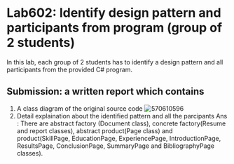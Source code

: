 ﻿# Lab602: Identify design pattern and participants from program (group of 2 students)

In this lab, each group of 2 students has to identify a design pattern and all participants 
from the provided C# program. 

## Submission: a written report which contains

1. A class diagram of the original source code
![570610596](http://i.imgur.com/yap3TAv.jpg)
2. Detail explaination about the identified pattern and all the parcipants
Ans : There are abstract factory (Document class), concrete factory(Resume and report classes), abstract product(Page class) and product(SkillPage, EducationPage, ExperiencePage, IntroductionPage, ResultsPage, ConclusionPage, SummaryPage and BibliographyPage classes).
